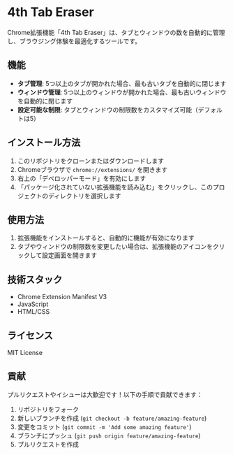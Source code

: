 # 4th Tab Eraser

Chrome拡張機能「4th Tab Eraser」は、タブとウィンドウの数を自動的に管理し、ブラウジング体験を最適化するツールです。

## 機能

- **タブ管理**: 5つ以上のタブが開かれた場合、最も古いタブを自動的に閉じます
- **ウィンドウ管理**: 5つ以上のウィンドウが開かれた場合、最も古いウィンドウを自動的に閉じます
- **設定可能な制限**: タブとウィンドウの制限数をカスタマイズ可能（デフォルトは5）

## インストール方法

1. このリポジトリをクローンまたはダウンロードします
2. Chromeブラウザで `chrome://extensions/` を開きます
3. 右上の「デベロッパーモード」を有効にします
4. 「パッケージ化されていない拡張機能を読み込む」をクリックし、このプロジェクトのディレクトリを選択します

## 使用方法

1. 拡張機能をインストールすると、自動的に機能が有効になります
2. タブやウィンドウの制限数を変更したい場合は、拡張機能のアイコンをクリックして設定画面を開きます

## 技術スタック

- Chrome Extension Manifest V3
- JavaScript
- HTML/CSS

## ライセンス

MIT License

## 貢献

プルリクエストやイシューは大歓迎です！以下の手順で貢献できます：

1. リポジトリをフォーク
2. 新しいブランチを作成 (`git checkout -b feature/amazing-feature`)
3. 変更をコミット (`git commit -m 'Add some amazing feature'`)
4. ブランチにプッシュ (`git push origin feature/amazing-feature`)
5. プルリクエストを作成 